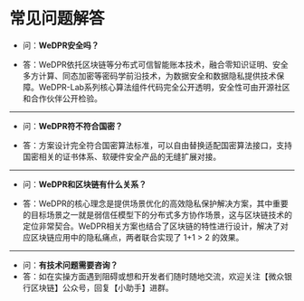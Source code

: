# 常见问题解答

- 问：**WeDPR安全吗？**

- 答：WeDPR依托区块链等分布式可信智能账本技术，融合零知识证明、安全多方计算、同态加密等密码学前沿技术，为数据安全和数据隐私提供技术保障。WeDPR-Lab系列核心算法组件代码完全公开透明，安全性可由开源社区和合作伙伴公开检验。

----

- 问：**WeDPR符不符合国密？**

- 答：方案设计完全符合国密算法标准，可以自由替换适配国密算法接口，支持国密相关的证书体系、软硬件安全产品的无缝扩展对接。

----

- 问：**WeDPR和区块链有什么关系？**

- 答：WeDPR的核心理念是提供场景优化的高效隐私保护解决方案，其中重要的目标场景之一就是弱信任模型下的分布式多方协作场景，这与区块链技术的定位非常契合。WeDPR相关方案也结合了区块链的特性进行设计，解决了对应区块链应用中的隐私痛点，两者联合实现了 1+1 > 2 的效果。

----

- 问：**有技术问题需要咨询？**
- 答：如在实操方面遇到阻碍或想和开发者们随时随地交流，欢迎关注【微众银行区块链】公众号，回复【小助手】进群。